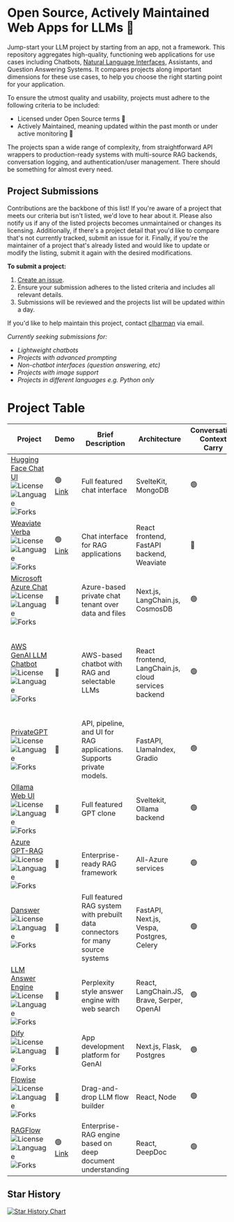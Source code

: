 # Open Source, Actively Maintained Web Apps for LLMs 💬

Jump-start your LLM project by starting from an app, not a framework. This repository aggregates high-quality, functioning web applications for use cases including Chatbots, [Natural Language Interfaces](https://colinharman.substack.com/i/137091060/natural-language-interfaces-nli), Assistants, and Question Answering Systems. It compares projects along important dimensions for these use cases, to help you choose the right starting point for your application.

To ensure the utmost quality and usability, projects must adhere to the following criteria to be included:

- Licensed under Open Source terms 💸
- Actively Maintained, meaning updated within the past month or under active monitoring 🚨

The projects span a wide range of complexity, from straightforward API wrappers to production-ready systems with multi-source RAG backends, conversation logging, and authentication/user management. There should be something for almost every need.

## Project Submissions
Contributions are the backbone of this list! If you're aware of a project that meets our criteria but isn't listed, we'd love to hear about it. Please also notify us if any of the listed projects becomes unmaintained or changes its licensing. Additionally, if there's a project detail that you'd like to compare that's not currently tracked, submit an issue for it. Finally, if you're the maintainer of a project that's already listed and would like to update or modify the listing, submit it again with the desired modifications.

**To submit a project:**

1. [Create an issue](https://github.com/snowfort-ai/awesome-llm-webapps/issues/new?assignees=clharman&labels=new_project%2Cupdate%2Cremove&projects=&template=contribution.yaml&title=%5BLLM%5D%3A+).
2. Ensure your submission adheres to the listed criteria and includes all relevant details.
3. Submissions will be reviewed and the projects list will be updated within a day.

If you'd like to help maintain this project, contact [clharman](https://github.com/clharman) via email.

_Currently seeking submissions for:_

- _Lightweight chatbots_
- _Projects with advanced prompting_
- _Non-chatbot interfaces (question answering, etc)_
- _Projects with image support_
- _Projects in different languages e.g. Python only_

# Project Table

| Project                                                      | Demo                                   | Brief Description                                            | Architecture                                         | Conversation Context Carry | Conversation History | Authentication           | Model Support                                                | Rich Text Support | Image Support | (RAG) Search Engine            | (RAG) Show Sources | (RAG) Data ingestion               | Quick Deploy                 | Other Features                                               |
| ------------------------------------------------------------ | -------------------------------------- | ------------------------------------------------------------ | ---------------------------------------------------- | -------------------------- | -------------------- | ------------------------ | ------------------------------------------------------------ | ----------------- | ------------- | ------------------------------ | ------------------ | ---------------------------------- | ---------------------------- | ------------------------------------------------------------ |
| [Hugging Face Chat UI](https://github.com/huggingface/chat-ui) ![License](https://img.shields.io/github/license/huggingface/chat-ui) ![Language](https://img.shields.io/github/languages/top/huggingface/chat-ui) ![Forks](https://img.shields.io/github/forks/huggingface/chat-ui) | 🟢 [Link](https://huggingface.co/chat/) | Full featured chat interface                                 | SvelteKit, MongoDB                                   | 🟢                          | 🟢                    | 🟢 OpenID                 | Hugging Face Inference API, local, Amazon SageMaker          | 🟢                 | 🔴             | 🟢 Google search                | 🟢                  | 🔴                                  | 🟢 Hugging Face Spaces        | Theme configuration                                          |
| [Weaviate Verba](https://github.com/weaviate/verba) ![License](https://img.shields.io/github/license/weaviate/verba) ![Language](https://img.shields.io/github/languages/top/weaviate/verba) ![Forks](https://img.shields.io/github/forks/weaviate/verba)<br> | 🟢 [Link](https://verba.weaviate.io/)   | Chat interface for RAG applications                          | React frontend, FastAPI backend, Weaviate            | 🔴                          | 🔴                    | 🔴                        | OpenAI                                                       | 🟢                 | 🔴             | 🟢 Weaviate                     | 🟢                  | 🟢 Via CLI                          | 🟢 Docker                     | Semantic caching                                             |
| [Microsoft Azure Chat](https://github.com/microsoft/azurechat) ![License](https://img.shields.io/github/license/microsoft/azurechat) ![Language](https://img.shields.io/github/languages/top/microsoft/azurechat) ![Forks](https://img.shields.io/github/forks/microsoft/azurechat) | 🔴                                      | Azure-based private chat tenant over data and files          | Next.js, LangChain.js, CosmosDB                      | 🟢                          | 🟢                    | 🟢 NextAuth               | OpenAI                                                       | 🟢                 | 🔴             | 🟢 Azure Cognitive Search       | 🔴                  | 🟢 UI single-file upload            | 🟢 Azure                      |                                                              |
| [AWS GenAI LLM Chatbot](https://github.com/aws-samples/aws-genai-llm-chatbot) ![License](https://img.shields.io/github/license/aws-samples/aws-genai-llm-chatbot) ![Language](https://img.shields.io/github/languages/top/aws-samples/aws-genai-llm-chatbot) ![Forks](https://img.shields.io/github/forks/aws-samples/aws-genai-llm-chatbot) | 🔴                                      | AWS-based chatbot with RAG and selectable LLMs               | React frontend, LangChain.js, cloud services backend | 🟢                          | 🟢                    | 🟢 Amazon Cognito         | Bedrock, SageMaker, Hugging Face Inference Endpoints, OpenAI, Anthropic, AI21, Cohere | 🔴                 | 🔴             | 🟢 Postgres/ Kendra/ OpenSearch | 🟢                  | 🟢 UI file upload                   | 🟢 AWS                        | User-selectable model and search backend                     |
| [PrivateGPT](https://github.com/imartinez/privateGPT) ![License](https://img.shields.io/github/license/imartinez/privateGPT) ![Language](https://img.shields.io/github/languages/top/imartinez/privateGPT) ![Forks](https://img.shields.io/github/forks/imartinez/privateGPT) | 🔴                                      | API, pipeline, and UI for RAG applications. Supports private models. | FastAPI, LlamaIndex, Gradio                          | 🟢                          | 🔴                    | 🔴                        | Local, OpenAI, Sagemaker                                     | 🔴                 | 🔴             | 🟢 Qdrant, Chroma               | 🟢                  | 🟢 UI file upload                   | 🔴                            |                                                              |
| [Ollama Web UI](https://github.com/ollama-webui/ollama-webui) ![License](https://img.shields.io/github/license/ollama-webui/ollama-webui) ![Language](https://img.shields.io/github/languages/top/ollama-webui/ollama-webui) ![Forks](https://img.shields.io/github/forks/ollama-webui/ollama-webui) | 🔴                                      | Full featured GPT clone                                      | Sveltekit, Ollama backend                            | 🟢                          | 🟢                    | 🟢                        | Local: Any Ollama supported model                            | 🟢                 | 🟢             | 🔴                              | 🔴                  | 🔴                                  | 🟢 Docker Compose             |                                                              |
| [Azure GPT-RAG](https://github.com/Azure/GPT-RAG) ![License](https://img.shields.io/github/license/Azure/GPT-RAG) ![Language](https://img.shields.io/github/languages/top/Azure/GPT-RAG) ![Forks](https://img.shields.io/github/forks/Azure/GPT-RAG) | 🔴                                      | Enterprise-ready RAG framework                               | All-Azure services                                   | 🟢                          | 🟢                    | 🟢 Azure Active Directory | OpenAI                                                       | 🟢                 | 🔴             | 🟢 Azure Cognitive Search       | 🟢                  | 🟢 Data source connections          | 🟢 Azure                      | Microsoft Teams bot integration, costs estimator             |
| [Danswer](https://github.com/danswer-ai/danswer) ![License](https://img.shields.io/github/license/danswer-ai/danswer) ![Language](https://img.shields.io/github/languages/top/danswer-ai/danswer) ![Forks](https://img.shields.io/github/forks/danswer-ai/danswer)<br> | 🔴                                      | Full featured RAG system with prebuilt data connectors for many source systems | FastAPI, Next.js, Vespa, Postgres, Celery            | 🟢                          | 🟢                    | 🟢                        | OpenAI, Local                                                | 🟢                 | 🔴             | 🟢 Vespa                        | 🟢                  | 🟢 Selection of data connectors     | 🟢 Docker Compose, Kubernetes | Slack bot                                                    |
| [LLM Answer Engine](https://github.com/developersdigest/llm-answer-engine) ![License](https://img.shields.io/github/license/developersdigest/llm-answer-engine) ![Language](https://img.shields.io/github/languages/top/developersdigest/llm-answer-engine) ![Forks](https://img.shields.io/github/forks/developersdigest/llm-answer-engine) | 🔴                                      | Perplexity style answer engine with web search               | React, LangChain.JS, Brave, Serper, OpenAI           | 🟢                          | 🔴                    | 🔴                        | Mixtral, Ollama, OpenAI                                      | 🔴                 | 🔴             | 🟢 Brave, Serper                | 🟢                  | 🔴 Web search, not ingestion        | 🔴                            |                                                              |
| [Dify](https://github.com/langgenius/dify) ![License](https://img.shields.io/github/license/langgenius/dify) ![Language](https://img.shields.io/github/languages/top/langgenius/dify) ![Forks](https://img.shields.io/github/forks/langgenius/dify) | 🔴                                      | App development platform for GenAI                           | Next.js, Flask, Postgres                             | 🟢                          | 🟢                    | 🟢                        | Various                                                      | 🟢                 | 🟢             | 🟢 Various                      | 🟢                  | 🟢 UI file upload                   | 🟢 AWS, Kubernetes            | Agents, observability                                        |
| [Flowise](https://github.com/FlowiseAI/Flowise) ![License](https://img.shields.io/github/license/FlowiseAI/Flowise) ![Language](https://img.shields.io/github/languages/top/FlowiseAI/Flowise) ![Forks](https://img.shields.io/github/forks/FlowiseAI/Flowise) | 🔴                                      | Drag-and-drop LLM flow builder                               | React, Node                                          | 🟢                          | 🟢                    | 🟢                        | Various                                                      | 🔴                 | 🔴             | 🟢 Various                      | 🟢                  | 🟢 UI file upload                   | 🟢 AWS, Kubernetes            | GUI/no-code LLM app logic builder                            |
| [RAGFlow](https://github.com/infiniflow/ragflow) ![License](https://img.shields.io/github/license/infiniflow/ragflow) ![Language](https://img.shields.io/github/languages/top/infiniflow/ragflow) ![Forks](https://img.shields.io/github/forks/infiniflow/ragflow) | 🟢 [Link](https://demo.ragflow.io/)     | Enterprise-RAG engine based on deep document understanding   | React, DeepDoc                                       | 🟢                          | 🟢                    | 🟢                        | Various                                                      | 🟢                 | 🟢             | 🟢 Elasticsearch/Infinity       | 🟢                  | 🟢 UI file upload / file management | 🟢 Docker Compose             | Document structure recognition / Table structure recognition |

## Star History

[![Star History Chart](https://api.star-history.com/svg?repos=snowfort-ai/awesome-llm-webapps&type=Date)](https://star-history.com/#snowfort-ai/awesome-llm-webapps&Date)
